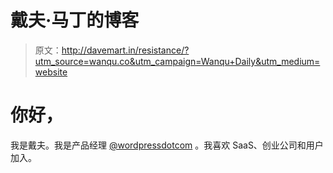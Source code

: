 # 戴夫·马丁的博客

> 原文：<http://davemart.in/resistance/?utm_source=wanqu.co&utm_campaign=Wanqu+Daily&utm_medium=website>

# 你好，

我是戴夫。我是产品经理 [@wordpressdotcom](https://twitter.com/wordpressdotcom) 。我喜欢 SaaS、创业公司和用户加入。
